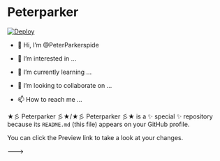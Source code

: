 # Peterparker

[![Deploy](https://telegra.ph/file/5f93b03f6050037f109d9.jpg)](https://telegra.ph/file/5f93b03f6050037f109d9.jpg)

- 👋 Hi, I’m @PeterParkerspide

- 👀 I’m interested in ...

- 🌱 I’m currently learning ...

- 💞️ I’m looking to collaborate on ...

- 📫 How to reach me ...



★彡 Peterparker 彡★/★彡 Peterparker 彡★ is a ✨ special ✨ repository because its `README.md` (this file) appears on your GitHub profile.

You can click the Preview link to take a look at your changes.

--->

